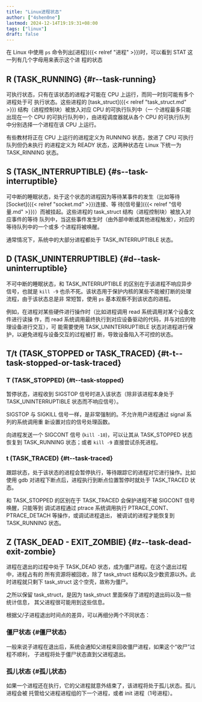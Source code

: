 ```yaml
---
title: "Linux进程状态"
author: ["4shen0ne"]
lastmod: 2024-12-14T19:19:31+08:00
tags: ["linux"]
draft: false
---
```


在 Linux 中使用 `ps` 命令列出[进程]({{< relref "进程" >}})时，可以看到 STAT 这一列有几个字母用来表示这个进
程的状态


## R (TASK_RUNNING) {#r--task-running}

可执行状态，只有在该状态的进程才可能在 CPU 上运行，而同一时刻可能有多个进程处于可
执行状态。这些进程的 [task_struct]({{< relref "task_struct.md" >}}) 结构（进程控制块）被放入对应 CPU 的可执行队列中（一
个进程最多只能出现在一个 CPU 的可执行队列中），由进程调度器就从各个 CPU 的可执行队列
中分别选择一个进程在该 CPU 上运行。

有些教材将正在 CPU 上运行的进程定义为 RUNNING 状态，放进了 CPU 可执行队列但仍未执行
的进程定义为 READY 状态，这两种状态在 Linux 下统一为 TASK_RINNING 状态。


## S (TASK_INTERRUPTIBLE) {#s--task-interruptible}

可中断的睡眠状态，处于这个状态的进程因为等待某事件的发生（比如等待[Socket]({{< relref "socket.md" >}})连接、等
待[信号量]({{< relref "信号量.md" >}})）而被挂起。这些进程的 task_struct 结构（进程控制块）被放入对应事件的等待
队列中，当这些事件发生时（由外部中断或其他进程触发），对应的等待队列中的一个或多
个进程将被唤醒。

通常情况下，系统中的大部分进程都处于 TASK_INTERRUPTIBLE 状态。


## D (TASK_UNINTERRUPTIBLE) {#d--task-uninterruptible}

不可中断的睡眠状态，和 TASK_INTERRUPTIBLE 的区别在于该进程不响应异步信号，也就是
`kill -9` 也杀不死。该状态用于保护内核的某些不能被打断的处理流程，由于该状态总是非
常短暂，使用 `ps` 基本观察不到该状态的进程。

例如，在进程对某些硬件进行操作时（比如进程调用 read 系统调用对某个设备文件进行读操
作，而 read 系统调用最终执行到对应设备驱动的代码，并与对应的物理设备进行交互），可
能需要使用 TASK_UNINTERRUPTIBLE 状态对进程进行保护，以避免进程与设备交互的过程被打
断，导致设备陷入不可控的状态。


## T/t (TASK_STOPPED or TASK_TRACED) {#t-t--task-stopped-or-task-traced}


### T (TASK_STOPPED) {#t--task-stopped}

暂停状态，进程收到 SIGSTOP 信号时进入该状态（除非该进程本身处于
TASK_UNINTERRUPTIBLE 状态而不响应信号）。

SIGSTOP 与 SIGKILL 信号一样，是非常强制的。不允许用户进程通过 signal 系列的系统调用重
新设置对应的信号处理函数。

向进程发送一个 SIGCONT 信号 (`kill -18`)，可以让其从 TASK_STOPPED 状态恢复到
TASK_RUNNING 状态；或者 `kill -9` 直接尝试杀死进程。


### t (TASK_TRACED) {#t--task-traced}

跟踪状态，处于该状态的进程会暂停执行，等待跟踪它的进程对它进行操作。比如使用 gdb
对进程下断点后，进程执行到断点位置暂停时就处于 TASK_TRACED 状态。

和 TASK_STOPPED 的区别在于 TASK_TRACED 会保护进程不被 SIGCONT 信号唤醒，只能等到
调试进程通过 ptrace 系统调用执行 PTRACE_CONT、PTRACE_DETACH 等操作，或调试进程退出，
被调试的进程才能恢复到 TASK_RUNNING 状态。


## Z (TASK_DEAD - EXIT_ZOMBIE) {#z--task-dead-exit-zombie}

进程在退出的过程中处于 TASK_DEAD 状态，成为僵尸进程。在这个退出过程中，进程占有的
所有资源将被回收，除了 task_struct 结构以及少数资源以外。此时进程就只剩下
task_struct 这个空壳，故称为僵尸。

之所以保留 task_struct，是因为 task_struct 里面保存了进程的退出码以及一些统计信息，
其父进程很可能用到这些信息。

根据父/子进程退出时间点的差异，可以再细分两个不同状态：


### 僵尸状态 {#僵尸状态}

一般来说子进程在退出后，系统会通知父进程来回收僵尸进程，如果这个“收尸”过程不顺利，
子进程将处于僵尸状态直到父进程退出。


### 孤儿状态 {#孤儿状态}

如果一个进程还在执行，它的父进程就意外结束了，该进程将处于孤儿状态。孤儿进程会被
托管给父进程进程组的下一个进程，或者 init 进程（1号进程）。
